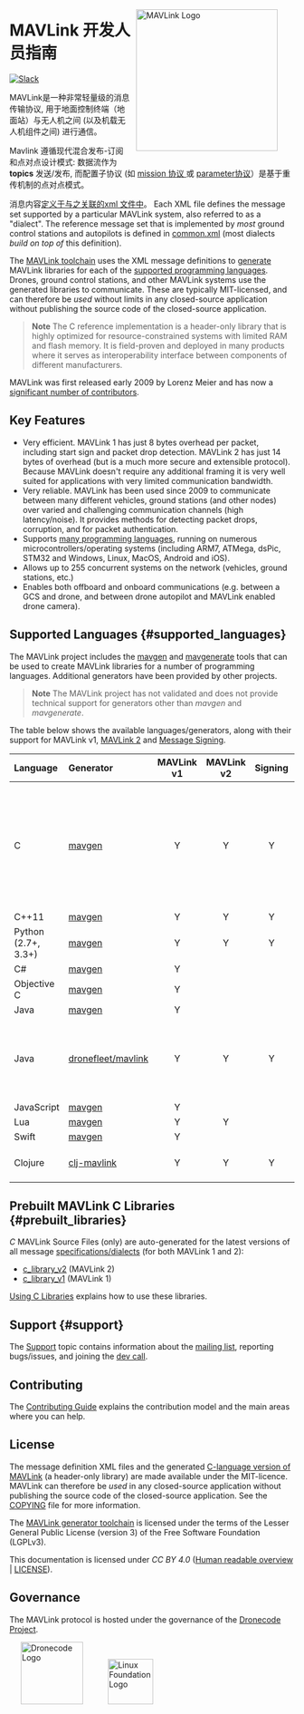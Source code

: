 <span style="float:right; padding:10px; margin-right:20px;"><a href="https://github.com/mavlink/mavlink"><img src="../assets/site/logo_mavlink_small.png" title="MAVLink Logo" width="250px" /></a></span>

# MAVLink 开发人员指南

[![Slack](https://px4-slack.herokuapp.com/badge.svg)](http://slack.px4.io)

MAVLink是一种非常轻量级的消息传输协议, 用于地面控制终端（地面站）与无人机之间 (以及机载无人机组件之间) 进行通信。

Mavlink 遵循现代混合发布-订阅和点对点设计模式: 数据流作为 **topics** 发送/发布, 而配置子协议 (如 [mission 协议 ](services/mission.md)或 [parameter协议](services/parameter.md)）是基于重传机制的点对点模式。

消息内容[定义于与之关联的xml 文件中](messages/README.md)。 Each XML file defines the message set supported by a particular MAVLink system, also referred to as a "dialect". The reference message set that is implemented by *most* ground control stations and autopilots is defined in [common.xml](messages/common.md) (most dialects *build on top of* this definition).

The [MAVLink toolchain](https://github.com/mavlink/mavlink/) uses the XML message definitions to [generate](getting_started/generate_libraries.md) MAVLink libraries for each of the [supported programming languages](#supported_languages). Drones, ground control stations, and other MAVLink systems use the generated libraries to communicate. These are typically MIT-licensed, and can therefore be *used* without limits in any closed-source application without publishing the source code of the closed-source application.

> **Note** The C reference implementation is a header-only library that is highly optimized for resource-constrained systems with limited RAM and flash memory. It is field-proven and deployed in many products where it serves as interoperability interface between components of different manufacturers.

MAVLink was first released early 2009 by Lorenz Meier and has now a [significant number of contributors](https://github.com/mavlink/mavlink/graphs/contributors).

## Key Features

* Very efficient. MAVLink 1 has just 8 bytes overhead per packet, including start sign and packet drop detection. MAVLink 2 has just 14 bytes of overhead (but is a much more secure and extensible protocol). Because MAVLink doesn't require any additional framing it is very well suited for applications with very limited communication bandwidth.
* Very reliable. MAVLink has been used since 2009 to communicate between many different vehicles, ground stations (and other nodes) over varied and challenging communication channels (high latency/noise). It provides methods for detecting packet drops, corruption, and for packet authentication.
* Supports [many programming languages](#supported_languages), running on numerous microcontrollers/operating systems (including ARM7, ATMega, dsPic, STM32 and Windows, Linux, MacOS, Android and iOS).
* Allows up to 255 concurrent systems on the network (vehicles, ground stations, etc.)
* Enables both offboard and onboard communications (e.g. between a GCS and drone, and between drone autopilot and MAVLink enabled drone camera).

## Supported Languages {#supported_languages}

The MAVLink project includes the [mavgen](getting_started/generate_libraries.md#mavgen) and [mavgenerate](getting_started/generate_libraries.md#mavgenerate) tools that can be used to create MAVLink libraries for a number of programming languages. Additional generators have been provided by other projects.

> **Note** The MAVLink project has not validated and does not provide technical support for generators other than *mavgen* and *mavgenerate*.

The table below shows the available languages/generators, along with their support for MAVLink v1, [MAVLink 2](guide/mavlink_2.md) and [Message Signing](guide/message_signing.md).

| Language            | Generator                                                   | MAVLink v1 | MAVLink v2 | Signing | Notes                                                                                                                                           |
|:------------------- |:----------------------------------------------------------- |:----------:|:----------:|:-------:|:----------------------------------------------------------------------------------------------------------------------------------------------- |
| C                   | [mavgen](getting_started/generate_libraries.md#mavgen)      |     Y      |     Y      |    Y    | This is the MAVLink project reference implementation. [Generated libraries](#prebuilt_libraries) are also published for both protocol versions. |
| C++11               | [mavgen](getting_started/generate_libraries.md#mavgen)      |     Y      |     Y      |    Y    |                                                                                                                                                 |
| Python (2.7+, 3.3+) | [mavgen](getting_started/generate_libraries.md#mavgen)      |     Y      |     Y      |    Y    |                                                                                                                                                 |
| C#                  | [mavgen](getting_started/generate_libraries.md#mavgen)      |     Y      |            |         |                                                                                                                                                 |
| Objective C         | [mavgen](getting_started/generate_libraries.md#mavgen)      |     Y      |            |         |                                                                                                                                                 |
| Java                | [mavgen](getting_started/generate_libraries.md#mavgen)      |     Y      |            |         |                                                                                                                                                 |
| Java                | [dronefleet/mavlink](https://github.com/dronefleet/mavlink) |     Y      |     Y      |    Y    | *Idiomatic* Java SDK/API for MAVLink. Provides a gradle plugin for the code generator.                                                          |
| JavaScript          | [mavgen](getting_started/generate_libraries.md#mavgen)      |     Y      |            |         |                                                                                                                                                 |
| Lua                 | [mavgen](getting_started/generate_libraries.md#mavgen)      |     Y      |     Y      |         |                                                                                                                                                 |
| Swift               | [mavgen](getting_started/generate_libraries.md#mavgen)      |     Y      |            |         |                                                                                                                                                 |
| Clojure             | [clj-mavlink](https://github.com/WickedShell/clj-mavlink)   |     Y      |     Y      |    Y    | Clojure MAVLink Bindings.                                                                                                                       |

## Prebuilt MAVLink C Libraries {#prebuilt_libraries}

*C* MAVLink Source Files (only) are auto-generated for the latest versions of all message [specifications/dialects](messages/README.md) (for both MAVLink 1 and 2):

* [c_library_v2](https://github.com/mavlink/c_library_v2) (MAVLink 2)
* [c_library_v1](https://github.com/mavlink/c_library_v1) (MAVLink 1)

[Using C Libraries](mavgen_c/README.md) explains how to use these libraries.

## Support {#support}

The [Support](about/support.md) topic contains information about the [mailing list](https://groups.google.com/forum/#!forum/mavlink), reporting bugs/issues, and joining the [dev call](about/support.md#dev_call).

## Contributing

The [Contributing Guide](contributing/contributing.md) explains the contribution model and the main areas where you can help.

## License

The message definition XML files and the generated [C-language version of MAVLink](#prebuilt_libraries) (a header-only library) are made available under the MIT-licence. MAVLink can therefore be *used* in any closed-source application without publishing the source code of the closed-source application. See the [COPYING](https://github.com/mavlink/mavlink/blob/master/COPYING) file for more information.

The [MAVLink generator toolchain](https://github.com/mavlink/mavlink/) is licensed under the terms of the Lesser General Public License (version 3) of the Free Software Foundation (LGPLv3).

This documentation is licensed under *CC BY 4.0* ([Human readable overview](https://creativecommons.org/licenses/by/4.0/) | [LICENSE](https://github.com/mavlink/mavlink-devguide/blob/master/LICENSE)).

## Governance

The MAVLink protocol is hosted under the governance of the [Dronecode Project](https://www.dronecode.org/).

<a href="https://www.dronecode.org/" style="padding:20px"><img src="../assets/site/logo_dronecode.png" alt="Dronecode Logo" width="110px"/></a>
<a href="https://www.linuxfoundation.org/projects" style="padding:20px;"><img src="../assets/site/logo_linux_foundation.png" alt="Linux Foundation Logo" width="80px" /></a>

<div style="padding:10px">&nbsp;</div>
